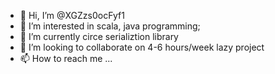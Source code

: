 - 👋 Hi, I’m @XGZzs0ocFyf1
- 👀 I’m interested in scala, java programming;
- 🌱 I’m currently circe serializtion library
- 💞️ I’m looking to collaborate on 4-6 hours/week lazy project
- 📫 How to reach me ...

<!---
XGZzs0ocFyf1/XGZzs0ocFyf1 is a ✨ special ✨ repository because its `README.md` (this file) appears on your GitHub profile.
You can click the Preview link to take a look at your changes.
--->
